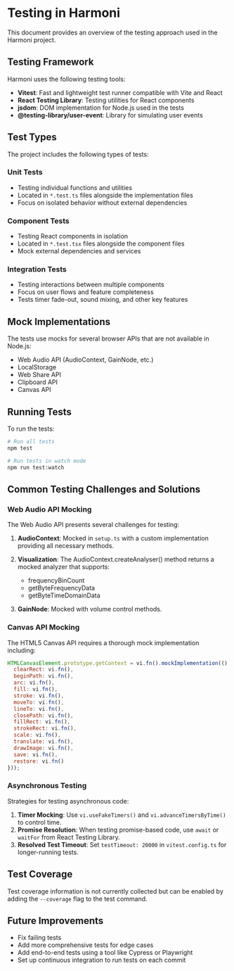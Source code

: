 # Testing in Harmoni

This document provides an overview of the testing approach used in the Harmoni project.

## Testing Framework

Harmoni uses the following testing tools:

- **Vitest**: Fast and lightweight test runner compatible with Vite and React
- **React Testing Library**: Testing utilities for React components
- **jsdom**: DOM implementation for Node.js used in the tests
- **@testing-library/user-event**: Library for simulating user events

## Test Types

The project includes the following types of tests:

### Unit Tests

- Testing individual functions and utilities
- Located in `*.test.ts` files alongside the implementation files
- Focus on isolated behavior without external dependencies

### Component Tests

- Testing React components in isolation
- Located in `*.test.tsx` files alongside the component files
- Mock external dependencies and services

### Integration Tests

- Testing interactions between multiple components
- Focus on user flows and feature completeness
- Tests timer fade-out, sound mixing, and other key features

## Mock Implementations

The tests use mocks for several browser APIs that are not available in Node.js:

- Web Audio API (AudioContext, GainNode, etc.)
- LocalStorage
- Web Share API
- Clipboard API
- Canvas API

## Running Tests

To run the tests:

```bash
# Run all tests
npm test

# Run tests in watch mode
npm run test:watch
```

## Common Testing Challenges and Solutions

### Web Audio API Mocking

The Web Audio API presents several challenges for testing:

1. **AudioContext**: Mocked in `setup.ts` with a custom implementation providing all necessary methods.

2. **Visualization**: The AudioContext.createAnalyser() method returns a mocked analyzer that supports:
   - frequencyBinCount
   - getByteFrequencyData
   - getByteTimeDomainData

3. **GainNode**: Mocked with volume control methods.

### Canvas API Mocking

The HTML5 Canvas API requires a thorough mock implementation including:

```javascript
HTMLCanvasElement.prototype.getContext = vi.fn().mockImplementation(() => ({
  clearRect: vi.fn(),
  beginPath: vi.fn(),
  arc: vi.fn(),
  fill: vi.fn(),
  stroke: vi.fn(),
  moveTo: vi.fn(),
  lineTo: vi.fn(),
  closePath: vi.fn(),
  fillRect: vi.fn(),
  strokeRect: vi.fn(),
  scale: vi.fn(),
  translate: vi.fn(),
  drawImage: vi.fn(),
  save: vi.fn(),
  restore: vi.fn()
}));
```

### Asynchronous Testing

Strategies for testing asynchronous code:

1. **Timer Mocking**: Use `vi.useFakeTimers()` and `vi.advanceTimersByTime()` to control time.
2. **Promise Resolution**: When testing promise-based code, use `await` or `waitFor` from React Testing Library.
3. **Resolved Test Timeout**: Set `testTimeout: 20000` in `vitest.config.ts` for longer-running tests.

## Test Coverage

Test coverage information is not currently collected but can be enabled by adding the `--coverage` flag to the test command.

## Future Improvements

- Fix failing tests
- Add more comprehensive tests for edge cases
- Add end-to-end tests using a tool like Cypress or Playwright
- Set up continuous integration to run tests on each commit